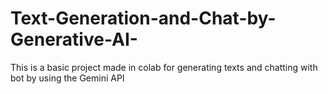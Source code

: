 # Text-Generation-and-Chat-by-Generative-AI-
This is a basic project made in colab for generating texts and chatting with bot by using the Gemini API
